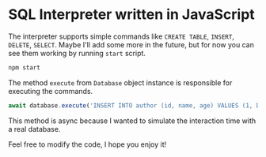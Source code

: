 # SQL Interpreter written in JavaScript

The interpreter supports simple commands like `CREATE TABLE`, `INSERT`, `DELETE`,
`SELECT`. Maybe I'll add some more in the future, but for now you can see them
working by running `start` script.

```bash
npm start
```

The method `execute` from `Database` object instance is responsible for
executing the commands.

```javascript
await database.execute('INSERT INTO author (id, name, age) VALUES (1, Douglas Crockford, 62)');
```

This method is async because I wanted to simulate the interaction time with a
real database.

Feel free to modify the code, I hope you enjoy it!
